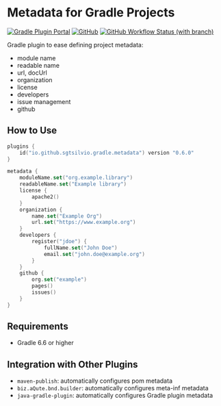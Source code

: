 # Metadata for Gradle Projects

[![Gradle Plugin Portal](https://img.shields.io/gradle-plugin-portal/v/io.github.sgtsilvio.gradle.metadata?color=brightgreen&style=for-the-badge)](https://plugins.gradle.org/plugin/io.github.sgtsilvio.gradle.metadata)
[![GitHub](https://img.shields.io/github/license/sgtsilvio/gradle-metadata?color=brightgreen&style=for-the-badge)](LICENSE)
[![GitHub Workflow Status (with branch)](https://img.shields.io/github/actions/workflow/status/sgtsilvio/gradle-metadata/check.yml?branch=main&style=for-the-badge)](https://github.com/SgtSilvio/gradle-metadata/actions/workflows/check.yml?query=branch%3Amain)

Gradle plugin to ease defining project metadata:
- module name
- readable name
- url, docUrl
- organization
- license
- developers
- issue management
- github

## How to Use

```kotlin
plugins {
    id("io.github.sgtsilvio.gradle.metadata") version "0.6.0"
}

metadata {
    moduleName.set("org.example.library")
    readableName.set("Example library")
    license {
        apache2()
    }
    organization {
        name.set("Example Org")
        url.set("https://www.example.org")
    }
    developers {
        register("jdoe") {
            fullName.set("John Doe")
            email.set("john.doe@example.org")
        }
    }
    github {
        org.set("example")
        pages()
        issues()
    }
}
```

## Requirements

- Gradle 6.6 or higher

## Integration with Other Plugins

- `maven-publish`: automatically configures pom metadata
- `biz.aQute.bnd.builder`: automatically configures meta-inf metadata
- `java-gradle-plugin`: automatically configures Gradle plugin metadata
